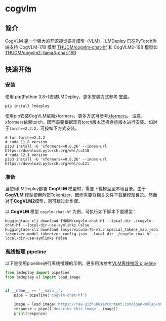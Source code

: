 # cogvlm

## 简介

CogVLM 是一个强大的开源视觉语言模型（VLM）. LMDeploy 已在PyTorch后端支持 CogVLM-17B 模型 [THUDM/cogvlm-chat-hf](https://huggingface.co/THUDM/cogvlm-chat-hf) 和 CogVLM2-19B 模型如[THUDM/cogvlm2-llama3-chat-19B](https://huggingface.co/THUDM/cogvlm2-llama3-chat-19B)

## 快速开始

### 安装

使用 pip(Python 3.8+)安装LMDeploy，更多安装方式参考 [安装](https://lmdeploy.readthedocs.io/zh-cn/latest/get_started.html#id2)。

```shell
pip install lmdeploy
```

使用pip安装CogVLM依赖xformers，更多方式可参考[xformers](https://github.com/facebookresearch/xformers?tab=readme-ov-file#installing-xformers)。
注意，xformers依赖torch，因而需要根据现有torch版本选择合适版本进行安装。如对于`torch==2.2.2`，可按如下方式安装。

```shell
# for torch==2.2.2
# cuda 11.8 version
pip3 install -U 'xformers<=0.0.26' --index-url https://download.pytorch.org/whl/cu118
# cuda 12.1 version
pip3 install -U 'xformers<=0.0.26' --index-url https://download.pytorch.org/whl/cu121
```

### 准备

当使用LMDeploy部署 **CogVLM** 模型时，需要下载模型至本地目录。由于 **CogVLM** 模型使用外部Tokenizer，因而需要将相关文件下载至模型目录。然而对于**CogVLM2**模型，则可跳过此步骤。

以 **CogVLM** 模型 `cogvlm-chat-hf` 为例，可执行如下脚本下载模型：

```shell
huggingface-cli download THUDM/cogvlm-chat-hf --local-dir ./cogvlm-chat-hf --local-dir-use-symlinks False
huggingface-cli download lmsys/vicuna-7b-v1.5 special_tokens_map.json tokenizer.model tokenizer_config.json --local-dir ./cogvlm-chat-hf --local-dir-use-symlinks False
```

### 离线推理 pipeline

以下是使用pipeline进行离线推理的示例，更多用法参考[VLM离线推理 pipeline](https://lmdeploy.readthedocs.io/zh-cn/latest/inference/vl_pipeline.html#vlm-pipeline)

```python
from lmdeploy import pipeline
from lmdeploy.vl import load_image


if __name__ == "__main__":
    pipe = pipeline('cogvlm-chat-hf')

    image = load_image('https://raw.githubusercontent.com/open-mmlab/mmdeploy/main/tests/data/tiger.jpeg')
    response = pipe(('describe this image', image))
    print(response)
```

